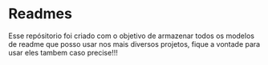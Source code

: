 # Readmes
Esse repósitorio foi criado com o objetivo de armazenar todos os modelos de readme que posso usar nos mais diversos projetos, fique a vontade para usar eles tambem caso precise!!!
